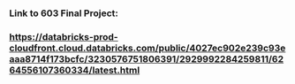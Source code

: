 ### Link to 603 Final Project:
### https://databricks-prod-cloudfront.cloud.databricks.com/public/4027ec902e239c93eaaa8714f173bcfc/3230576751806391/2929992284259811/6264556107360334/latest.html
